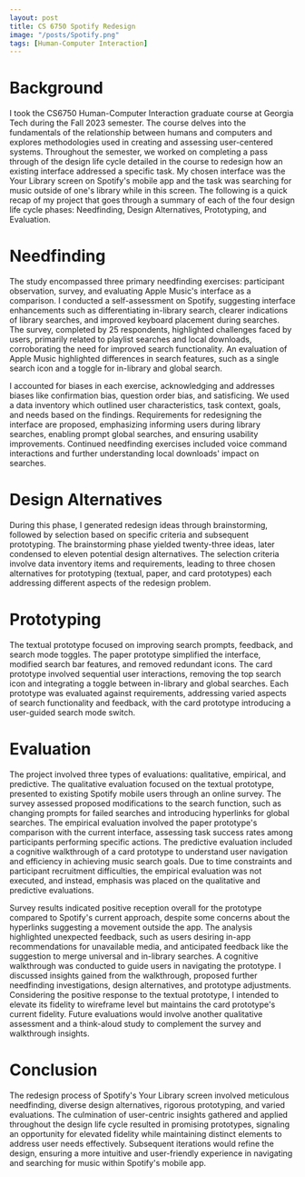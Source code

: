 ```yaml
---
layout: post
title: CS 6750 Spotify Redesign
image: "/posts/Spotify.png"
tags: [Human-Computer Interaction]
---
```

# Background
I took the CS6750 Human-Computer Interaction graduate course at Georgia Tech during the Fall 2023 semester. The course delves into the fundamentals of the relationship between humans and computers and explores methodologies used in creating and assessing user-centered systems. Throughout the semester, we worked on completing a pass through of the design life cycle detailed in the course to redesign how an existing interface addressed a specific task. My chosen interface was the Your Library screen on Spotify's mobile app and the task was searching for music outside of one's library while in this screen. The following is a quick recap of my project that goes through a summary of each of the four design life cycle phases: Needfinding, Design Alternatives, Prototyping, and Evaluation.

# Needfinding
The study encompassed three primary needfinding exercises: participant observation, survey, and evaluating Apple Music's interface as a comparison. I conducted a self-assessment on Spotify, suggesting interface enhancements such as differentiating in-library search, clearer indications of library searches, and improved keyboard placement during searches. The survey, completed by 25 respondents, highlighted challenges faced by users, primarily related to playlist searches and local downloads, corroborating the need for improved search functionality. An evaluation of Apple Music highlighted differences in search features, such as a single search icon and a toggle for in-library and global search. 

I accounted for biases in each exercise, acknowledging and addresses biases like confirmation bias, question order bias, and satisficing. We used a data inventory which outlined user characteristics, task context, goals, and needs based on the findings. Requirements for redesigning the interface are proposed, emphasizing informing users during library searches, enabling prompt global searches, and ensuring usability improvements. Continued needfinding exercises included voice command interactions and further understanding local downloads' impact on searches. 

# Design Alternatives
During this phase, I generated redesign ideas through brainstorming, followed by selection based on specific criteria and subsequent prototyping. The brainstorming phase yielded twenty-three ideas, later condensed to eleven potential design alternatives. The selection criteria involve data inventory items and requirements, leading to three chosen alternatives for prototyping (textual, paper, and card prototypes) each addressing different aspects of the redesign problem.

# Prototyping
 The textual prototype focused on improving search prompts, feedback, and search mode toggles. The paper prototype simplified the interface, modified search bar features, and removed redundant icons. The card prototype involved sequential user interactions, removing the top search icon and integrating a toggle between in-library and global searches. Each prototype was evaluated against requirements, addressing varied aspects of search functionality and feedback, with the card prototype introducing a user-guided search mode switch.

# Evaluation
The project involved three types of evaluations: qualitative, empirical, and predictive. The qualitative evaluation focused on the textual prototype, presented to existing Spotify mobile users through an online survey. The survey assessed proposed modifications to the search function, such as changing prompts for failed searches and introducing hyperlinks for global searches. The empirical evaluation involved the paper prototype's comparison with the current interface, assessing task success rates among participants performing specific actions. The predictive evaluation included a cognitive walkthrough of a card prototype to understand user navigation and efficiency in achieving music search goals. Due to time constraints and participant recruitment difficulties, the empirical evaluation was not executed, and instead, emphasis was placed on the qualitative and predictive evaluations.

Survey results indicated positive reception overall for the prototype compared to Spotify's current approach, despite some concerns about the hyperlinks suggesting a movement outside the app. The analysis highlighted unexpected feedback, such as users desiring in-app recommendations for unavailable media, and anticipated feedback like the suggestion to merge universal and in-library searches. A cognitive walkthrough was conducted to guide users in navigating the prototype. I discussed insights gained from the walkthrough, proposed further needfinding investigations, design alternatives, and prototype adjustments. Considering the positive response to the textual prototype, I intended to elevate its fidelity to wireframe level but maintains the card prototype's current fidelity. Future evaluations would involve another qualitative assessment and a think-aloud study to complement the survey and walkthrough insights.

# Conclusion
The redesign process of Spotify's Your Library screen involved meticulous needfinding, diverse design alternatives, rigorous prototyping, and varied evaluations. The culmination of user-centric insights gathered and applied throughout the design life cycle resulted in promising prototypes, signaling an opportunity for elevated fidelity while maintaining distinct elements to address user needs effectively. Subsequent iterations would refine the design, ensuring a more intuitive and user-friendly experience in navigating and searching for music within Spotify's mobile app.
